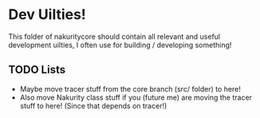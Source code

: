 # Dev Uilties!
This folder of nakuritycore should contain all relevant and useful development uilties, I often use for building / developing something!

## TODO Lists
- Maybe move tracer stuff from the core branch (src/ folder) to here!
- Also move Nakurity class stuff if you (future me) are moving the tracer stuff to here!
(Since that depends on tracer!)